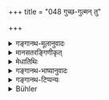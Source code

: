 +++
title = "048 गुच्छ-गुल्मन् तु"

+++

<details><summary>गङ्गानथ-मूलानुवादः</summary>

The various kinds op clumps and thickets, and the other species of grass, as also low-spreading tendrils and creepers—all these grow out of seeds and slips.—(48)
</details>

<details><summary>मानसतरङ्गिणीकृत्</summary>

Then there are the various plants with many stalks, growing from one or several roots, the different kinds of grasses, the climbing plants and the creepers spring all from seed or from slips. 
</details>

<details><summary>मेधातिथिः</summary>

याः संहता भूमेर् बद्धा एकमूला अनेकमूलाश् च लता उत्तिष्ठन्ति न च वृद्धिं महतीं प्राप्नुवन्ति तासां संघातो **गुच्छगुल्म**शब्दवाच्यः तृणमूलकादिः । तयोस् तु भेदः पुष्पवद् अपुष्पकृतो वा । अन्या वा **तृणजातयः** कुशशाद्वलशङ्खपुष्पीप्रभृतयः । **प्रताना** दीर्घा भूमिगतास् तृणप्ररोहाः । **वल्ल्यो** व्रतत्यः भूमेर् उत्पत्य वृक्षम् अन्यं वा कंचित् परिवेष्ट्योर्ध्वम् आरुहन्ति । सर्वम् एतत् वृक्षवत् **बीजकाण्डरुहम्** ॥ १.४८ ॥
</details>

<details><summary>गङ्गानथ-भाष्यानुवादः</summary>

‘*Clumps and Thickets*’—is the name given to the cluster of those shoots that grow together in large numbers, having one or several roots, and do not attain any considerable height; *e.g*., Copses and the like. Or ‘*guccha*’ ‘Clump’ and ‘*gulma*’ ‘thicket’ may be taken as two different things; the difference between the two being that, while one bears flowers, the other is flowerless.—Other ‘*species of grass*—*e. g., kuśa, śādbala, śaṅkhapuṣpī* and so forth.—*Lowspreading tendrils*—the long shoots of grass spreading on the ground.—‘*Creepers*’—are those shoots that grow out of the earth and clinging round a tree or some other object, rise upwards.—All these, like trees, ‘*grow out of seeds and slips*’—(48)
</details>

<details><summary>गङ्गानथ-टिप्पन्यः</summary>

Burnell represents Medhātithi to explain ‘*guccha-gulma*’ as ‘one root
and many roots’. This is not fair. What Medhātithi says is that the
names ‘*guccha-gulma*’ are applied to clusters of short-growing creepers
which may have one root or several roots.’ Kullūka defines ‘*guccha*’ as
the single shoot springing from the root and having no boughs, and
‘*gulma*’ as a clump of shoots coming up from one root According to
Medhātithi the difference between the two consists in the fact that
while the former has flowers, the latter has none.
</details>

<details><summary>Bühler</summary>

048	But the various plants with many stalks, growing from one or several roots, the different kinds of grasses, the climbing plants and the creepers spring all from seed or from slips.
</details>
